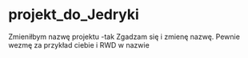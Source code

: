 # projekt_do_Jedryki
Zmieniłbym nazwę projektu -tak
Zgadzam się i zmienę nazwę. Pewnie wezmę za przykład ciebie i RWD w nazwie

